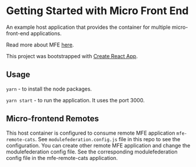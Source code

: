 # Getting Started with Micro Front End 

An example host application that provides the container for multiple micro-front-end applications. 

Read more about MFE [here](https://micro-frontends.org/). 

This project was bootstrapped with [Create React App](https://github.com/facebook/create-react-app).


## Usage

`yarn` - to install the node packages. 

`yarn start` - to run the application. It uses the port 3000. 


## Micro-frontend Remotes
This host container is configured to consume remote MFE application `mfe-remote-cats`. See `modulefederation.config.js` file in this repo to see the configuration. You can create other remote MFE application and change the modulefederation config file. See the corresponding modulefederation config file in the mfe-remote-cats application.
